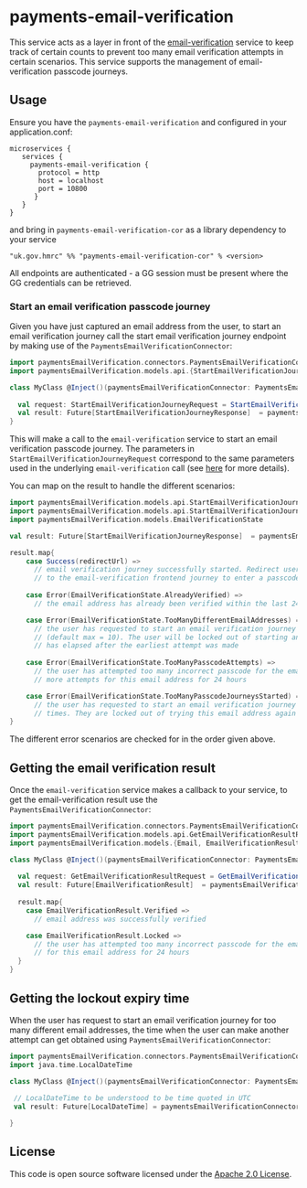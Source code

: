 
# payments-email-verification

This service acts as a layer in front of the [email-verification](https://github.com/hmrc/email-verification) service to
keep track of certain counts to prevent too many email verification attempts in certain scenarios. This service
supports the management of email-verification passcode journeys.

## Usage
Ensure you have the `payments-email-verification` and configured in your application.conf:
```
microservices {
   services {
     payments-email-verification {
       protocol = http
       host = localhost
       port = 10800
      } 
   }
} 
```
and bring in `payments-email-verification-cor` as a library dependency to your service
```
"uk.gov.hmrc" %% "payments-email-verification-cor" % <version>
```

All endpoints are authenticated - a GG session must be present where the GG credentials can be retrieved.

### Start an email verification passcode journey
Given you have just captured an email address from the user, to start an email verification journey call the 
start email verification journey endpoint by making use of the `PaymentsEmailVerificationConnector`:
```scala
import paymentsEmailVerification.connectors.PaymentsEmailVerificationConnector
import paymentsEmailVerification.models.api.{StartEmailVerificationJourneyRequest, StartEmailVerificationJourneyResponse}

class MyClass @Inject()(paymentsEmailVerificationConnector: PaymentsEmailVerificationConnector) {
  
  val request: StartEmailVerificationJourneyRequest = StartEmailVerificationJourneyRequest(...)
  val result: Future[StartEmailVerificationJourneyResponse]  = paymentsEmailVerificationConnector.startEmailVerification(request)
}
```
This will make a call to the `email-verification` service to start an email verification passcode journey.  The 
parameters in `StartEmailVerificationJourneyRequest` 
correspond to the same parameters used in the underlying `email-verification` call (see 
[here](https://github.com/hmrc/email-verification#post-verify-email) for more details).

You can map on the result to handle the different scenarios:
```scala
import paymentsEmailVerification.models.api.StartEmailVerificationJourneyResponse.Success
import paymentsEmailVerification.models.api.StartEmailVerificationJourneyResponse.Error
import paymentsEmailVerification.models.EmailVerificationState

val result: Future[StartEmailVerificationJourneyResponse]  = paymentsEmailVerificationConnector.startEmailVerification(request)

result.map{
    case Success(redirectUrl) =>
      // email verification journey successfully started. Redirect user to `redirectUrl` - this should take the user 
      // to the email-verification frontend journey to enter a passcode
    
    case Error(EmailVerificationState.AlreadyVerified) =>
      // the email address has already been verified within the last 24 hours

    case Error(EmailVerificationState.TooManyDifferentEmailAddresses) =>
      // the user has requested to start an email verification journey for too many different email addresses 
      // (default max = 10). The user will be locked out of starting another passcode journey until 24 hours 
      // has elapsed after the earliest attempt was made
    
    case Error(EmailVerificationState.TooManyPasscodeAttempts) =>
      // the user has attempted too many incorrect passcode for the email address. They are not allowed any 
      // more attempts for this email address for 24 hours

    case Error(EmailVerificationState.TooManyPasscodeJourneysStarted) =>
      // the user has requested to start an email verification journey for the same email address too many 
      // times. They are locked out of trying this email address again for 24 hours
}
```
The different error scenarios are checked for in the order given above.

## Getting the email verification result
Once the `email-verification` service makes a callback to your service, to get the email-verification
result use the `PaymentsEmailVerificationConnector`:
```scala
import paymentsEmailVerification.connectors.PaymentsEmailVerificationConnector
import paymentsEmailVerification.models.api.GetEmailVerificationResultRequest
import paymentsEmailVerification.models.{Email, EmailVerificationResult}

class MyClass @Inject()(paymentsEmailVerificationConnector: PaymentsEmailVerificationConnector) {
  
  val request: GetEmailVerificationResultRequest = GetEmailVerificationResultRequest(Email("email@test.com"))
  val result: Future[EmailVerificationResult]  = paymentsEmailVerificationConnector.getEmailVerificationResult(request)
  
  result.map{
    case EmailVerificationResult.Verified =>
      // email address was successfully verified

    case EmailVerificationResult.Locked =>
      // the user has attempted too many incorrect passcode for the email address. They are not allowed any more attempts
      // for this email address for 24 hours
  }
}
```

## Getting the lockout expiry time
When the user has request to start an email verification journey for too many different email addresses, the time 
when the user can make another attempt can get obtained using
`PaymentsEmailVerificationConnector`:
```scala
import paymentsEmailVerification.connectors.PaymentsEmailVerificationConnector
import java.time.LocalDateTime

class MyClass @Inject()(paymentsEmailVerificationConnector: PaymentsEmailVerificationConnector) {
  
 // LocalDateTime to be understood to be time quoted in UTC 
 val result: Future[LocalDateTime] = paymentsEmailVerificationConnector.getEarliestCreatedAtTime()

}
```

## License

This code is open source software licensed under the [Apache 2.0 License]("http://www.apache.org/licenses/LICENSE-2.0.html").